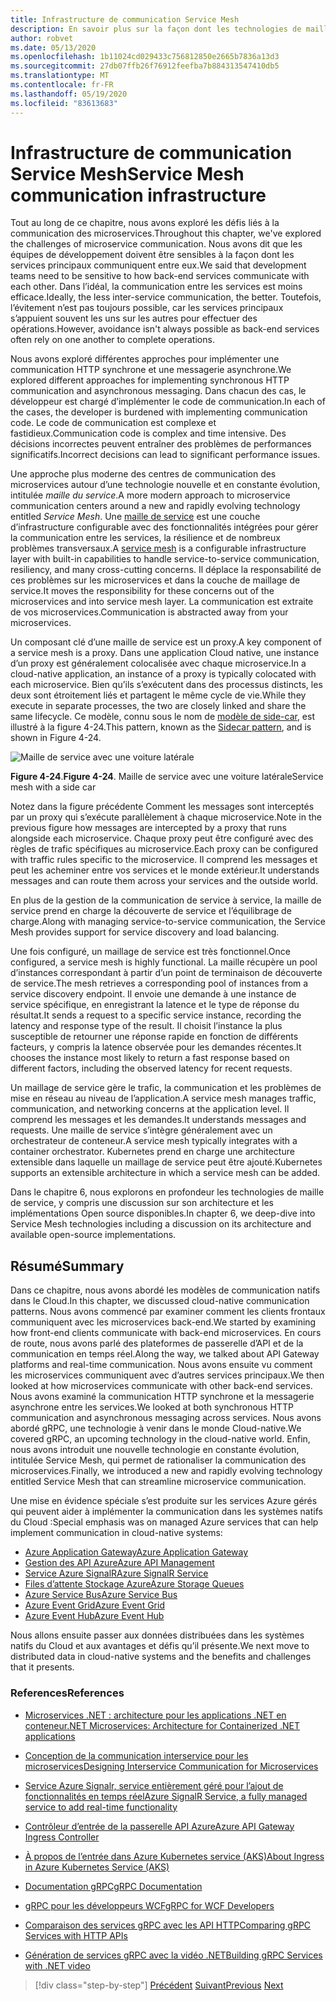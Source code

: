 ```yaml
---
title: Infrastructure de communication Service Mesh
description: En savoir plus sur la façon dont les technologies de maillage de service rationalisent la communication des microservices natives Cloud
author: robvet
ms.date: 05/13/2020
ms.openlocfilehash: 1b11024cd029433c756812850e2665b7836a13d3
ms.sourcegitcommit: 27db07ffb26f76912feefba7b884313547410db5
ms.translationtype: MT
ms.contentlocale: fr-FR
ms.lasthandoff: 05/19/2020
ms.locfileid: "83613683"
---
```

# <a name="service-mesh-communication-infrastructure"></a><span data-ttu-id="2c177-103">Infrastructure de communication Service Mesh</span><span class="sxs-lookup"><span data-stu-id="2c177-103">Service Mesh communication infrastructure</span></span>

<span data-ttu-id="2c177-104">Tout au long de ce chapitre, nous avons exploré les défis liés à la communication des microservices.</span><span class="sxs-lookup"><span data-stu-id="2c177-104">Throughout this chapter, we've explored the challenges of microservice communication.</span></span> <span data-ttu-id="2c177-105">Nous avons dit que les équipes de développement doivent être sensibles à la façon dont les services principaux communiquent entre eux.</span><span class="sxs-lookup"><span data-stu-id="2c177-105">We said that development teams need to be sensitive to how back-end services communicate with each other.</span></span> <span data-ttu-id="2c177-106">Dans l’idéal, la communication entre les services est moins efficace.</span><span class="sxs-lookup"><span data-stu-id="2c177-106">Ideally, the less inter-service communication, the better.</span></span> <span data-ttu-id="2c177-107">Toutefois, l’évitement n’est pas toujours possible, car les services principaux s’appuient souvent les uns sur les autres pour effectuer des opérations.</span><span class="sxs-lookup"><span data-stu-id="2c177-107">However, avoidance isn't always possible as back-end services often rely on one another to complete operations.</span></span>

<span data-ttu-id="2c177-108">Nous avons exploré différentes approches pour implémenter une communication HTTP synchrone et une messagerie asynchrone.</span><span class="sxs-lookup"><span data-stu-id="2c177-108">We explored different approaches for implementing synchronous HTTP communication and asynchronous messaging.</span></span> <span data-ttu-id="2c177-109">Dans chacun des cas, le développeur est chargé d’implémenter le code de communication.</span><span class="sxs-lookup"><span data-stu-id="2c177-109">In each of the cases, the developer is burdened with implementing communication code.</span></span> <span data-ttu-id="2c177-110">Le code de communication est complexe et fastidieux.</span><span class="sxs-lookup"><span data-stu-id="2c177-110">Communication code is complex and time intensive.</span></span> <span data-ttu-id="2c177-111">Des décisions incorrectes peuvent entraîner des problèmes de performances significatifs.</span><span class="sxs-lookup"><span data-stu-id="2c177-111">Incorrect decisions can lead to significant performance issues.</span></span>

<span data-ttu-id="2c177-112">Une approche plus moderne des centres de communication des microservices autour d’une technologie nouvelle et en constante évolution, intitulée *maille du service*.</span><span class="sxs-lookup"><span data-stu-id="2c177-112">A more modern approach to microservice communication centers around a new and rapidly evolving technology entitled *Service Mesh*.</span></span> <span data-ttu-id="2c177-113">Une [maille de service](https://www.nginx.com/blog/what-is-a-service-mesh/) est une couche d’infrastructure configurable avec des fonctionnalités intégrées pour gérer la communication entre les services, la résilience et de nombreux problèmes transversaux.</span><span class="sxs-lookup"><span data-stu-id="2c177-113">A [service mesh](https://www.nginx.com/blog/what-is-a-service-mesh/) is a configurable infrastructure layer with built-in capabilities to handle service-to-service communication, resiliency, and many cross-cutting concerns.</span></span> <span data-ttu-id="2c177-114">Il déplace la responsabilité de ces problèmes sur les microservices et dans la couche de maillage de service.</span><span class="sxs-lookup"><span data-stu-id="2c177-114">It moves the responsibility for these concerns out of the microservices and into service mesh layer.</span></span> <span data-ttu-id="2c177-115">La communication est extraite de vos microservices.</span><span class="sxs-lookup"><span data-stu-id="2c177-115">Communication is abstracted away from your microservices.</span></span>

<span data-ttu-id="2c177-116">Un composant clé d’une maille de service est un proxy.</span><span class="sxs-lookup"><span data-stu-id="2c177-116">A key component of a service mesh is a proxy.</span></span> <span data-ttu-id="2c177-117">Dans une application Cloud native, une instance d’un proxy est généralement colocalisée avec chaque microservice.</span><span class="sxs-lookup"><span data-stu-id="2c177-117">In a cloud-native application, an instance of a proxy is typically colocated with each microservice.</span></span> <span data-ttu-id="2c177-118">Bien qu’ils s’exécutent dans des processus distincts, les deux sont étroitement liés et partagent le même cycle de vie.</span><span class="sxs-lookup"><span data-stu-id="2c177-118">While they execute in separate processes, the two are closely linked and share the same lifecycle.</span></span> <span data-ttu-id="2c177-119">Ce modèle, connu sous le nom de [modèle de side-car](https://docs.microsoft.com/azure/architecture/patterns/sidecar), est illustré à la figure 4-24.</span><span class="sxs-lookup"><span data-stu-id="2c177-119">This pattern, known as the [Sidecar pattern](https://docs.microsoft.com/azure/architecture/patterns/sidecar), and is shown in Figure 4-24.</span></span>

![Maille de service avec une voiture latérale](./media/service-mesh-with-side-car.png)

<span data-ttu-id="2c177-121">**Figure 4-24**.</span><span class="sxs-lookup"><span data-stu-id="2c177-121">**Figure 4-24**.</span></span> <span data-ttu-id="2c177-122">Maille de service avec une voiture latérale</span><span class="sxs-lookup"><span data-stu-id="2c177-122">Service mesh with a side car</span></span>

<span data-ttu-id="2c177-123">Notez dans la figure précédente Comment les messages sont interceptés par un proxy qui s’exécute parallèlement à chaque microservice.</span><span class="sxs-lookup"><span data-stu-id="2c177-123">Note in the previous figure how messages are intercepted by a proxy that runs alongside each microservice.</span></span> <span data-ttu-id="2c177-124">Chaque proxy peut être configuré avec des règles de trafic spécifiques au microservice.</span><span class="sxs-lookup"><span data-stu-id="2c177-124">Each proxy can be configured with traffic rules specific to the microservice.</span></span> <span data-ttu-id="2c177-125">Il comprend les messages et peut les acheminer entre vos services et le monde extérieur.</span><span class="sxs-lookup"><span data-stu-id="2c177-125">It understands messages and can route them across your services and the outside world.</span></span>

<span data-ttu-id="2c177-126">En plus de la gestion de la communication de service à service, la maille de service prend en charge la découverte de service et l’équilibrage de charge.</span><span class="sxs-lookup"><span data-stu-id="2c177-126">Along with managing service-to-service communication, the Service Mesh provides support for service discovery and load balancing.</span></span>

<span data-ttu-id="2c177-127">Une fois configuré, un maillage de service est très fonctionnel.</span><span class="sxs-lookup"><span data-stu-id="2c177-127">Once configured, a service mesh is highly functional.</span></span> <span data-ttu-id="2c177-128">La maille récupère un pool d’instances correspondant à partir d’un point de terminaison de découverte de service.</span><span class="sxs-lookup"><span data-stu-id="2c177-128">The mesh retrieves a corresponding pool of instances from a service discovery endpoint.</span></span> <span data-ttu-id="2c177-129">Il envoie une demande à une instance de service spécifique, en enregistrant la latence et le type de réponse du résultat.</span><span class="sxs-lookup"><span data-stu-id="2c177-129">It sends a request to a specific service instance, recording the latency and response type of the result.</span></span> <span data-ttu-id="2c177-130">Il choisit l’instance la plus susceptible de retourner une réponse rapide en fonction de différents facteurs, y compris la latence observée pour les demandes récentes.</span><span class="sxs-lookup"><span data-stu-id="2c177-130">It chooses the instance most likely to return a fast response based on different factors, including the observed latency for recent requests.</span></span>

<span data-ttu-id="2c177-131">Un maillage de service gère le trafic, la communication et les problèmes de mise en réseau au niveau de l’application.</span><span class="sxs-lookup"><span data-stu-id="2c177-131">A service mesh manages traffic, communication, and networking concerns at the application level.</span></span> <span data-ttu-id="2c177-132">Il comprend les messages et les demandes.</span><span class="sxs-lookup"><span data-stu-id="2c177-132">It understands messages and requests.</span></span> <span data-ttu-id="2c177-133">Une maille de service s’intègre généralement avec un orchestrateur de conteneur.</span><span class="sxs-lookup"><span data-stu-id="2c177-133">A service mesh typically integrates with a container orchestrator.</span></span> <span data-ttu-id="2c177-134">Kubernetes prend en charge une architecture extensible dans laquelle un maillage de service peut être ajouté.</span><span class="sxs-lookup"><span data-stu-id="2c177-134">Kubernetes supports an extensible architecture in which a service mesh can be added.</span></span>

<span data-ttu-id="2c177-135">Dans le chapitre 6, nous explorons en profondeur les technologies de maille de service, y compris une discussion sur son architecture et les implémentations Open source disponibles.</span><span class="sxs-lookup"><span data-stu-id="2c177-135">In chapter 6, we deep-dive into Service Mesh technologies including a discussion on its architecture and available open-source implementations.</span></span>

## <a name="summary"></a><span data-ttu-id="2c177-136">Résumé</span><span class="sxs-lookup"><span data-stu-id="2c177-136">Summary</span></span>

<span data-ttu-id="2c177-137">Dans ce chapitre, nous avons abordé les modèles de communication natifs dans le Cloud.</span><span class="sxs-lookup"><span data-stu-id="2c177-137">In this chapter, we discussed cloud-native communication patterns.</span></span> <span data-ttu-id="2c177-138">Nous avons commencé par examiner comment les clients frontaux communiquent avec les microservices back-end.</span><span class="sxs-lookup"><span data-stu-id="2c177-138">We started by examining how front-end clients communicate with back-end microservices.</span></span> <span data-ttu-id="2c177-139">En cours de route, nous avons parlé des plateformes de passerelle d’API et de la communication en temps réel.</span><span class="sxs-lookup"><span data-stu-id="2c177-139">Along the way, we talked about API Gateway platforms and real-time communication.</span></span> <span data-ttu-id="2c177-140">Nous avons ensuite vu comment les microservices communiquent avec d’autres services principaux.</span><span class="sxs-lookup"><span data-stu-id="2c177-140">We then looked at how microservices communicate with other back-end services.</span></span> <span data-ttu-id="2c177-141">Nous avons examiné la communication HTTP synchrone et la messagerie asynchrone entre les services.</span><span class="sxs-lookup"><span data-stu-id="2c177-141">We looked at both synchronous HTTP communication and asynchronous messaging across services.</span></span> <span data-ttu-id="2c177-142">Nous avons abordé gRPC, une technologie à venir dans le monde Cloud-native.</span><span class="sxs-lookup"><span data-stu-id="2c177-142">We covered gRPC, an upcoming technology in the cloud-native world.</span></span> <span data-ttu-id="2c177-143">Enfin, nous avons introduit une nouvelle technologie en constante évolution, intitulée Service Mesh, qui permet de rationaliser la communication des microservices.</span><span class="sxs-lookup"><span data-stu-id="2c177-143">Finally, we introduced a new and rapidly evolving technology entitled Service Mesh that can streamline microservice communication.</span></span>

<span data-ttu-id="2c177-144">Une mise en évidence spéciale s’est produite sur les services Azure gérés qui peuvent aider à implémenter la communication dans les systèmes natifs du Cloud :</span><span class="sxs-lookup"><span data-stu-id="2c177-144">Special emphasis was on managed Azure services that can help implement communication in cloud-native systems:</span></span>

- [<span data-ttu-id="2c177-145">Azure Application Gateway</span><span class="sxs-lookup"><span data-stu-id="2c177-145">Azure Application Gateway</span></span>](https://docs.microsoft.com/azure/application-gateway/overview)
- [<span data-ttu-id="2c177-146">Gestion des API Azure</span><span class="sxs-lookup"><span data-stu-id="2c177-146">Azure API Management</span></span>](https://azure.microsoft.com/services/api-management/)
- [<span data-ttu-id="2c177-147">Service Azure SignalR</span><span class="sxs-lookup"><span data-stu-id="2c177-147">Azure SignalR Service</span></span>](https://azure.microsoft.com/services/signalr-service/)
- [<span data-ttu-id="2c177-148">Files d’attente Stockage Azure</span><span class="sxs-lookup"><span data-stu-id="2c177-148">Azure Storage Queues</span></span>](https://docs.microsoft.com/azure/storage/queues/storage-queues-introduction)
- [<span data-ttu-id="2c177-149">Azure Service Bus</span><span class="sxs-lookup"><span data-stu-id="2c177-149">Azure Service Bus</span></span>](https://docs.microsoft.com/azure/service-bus-messaging/service-bus-messaging-overview)
- [<span data-ttu-id="2c177-150">Azure Event Grid</span><span class="sxs-lookup"><span data-stu-id="2c177-150">Azure Event Grid</span></span>](https://docs.microsoft.com/azure/event-grid/overview)
- [<span data-ttu-id="2c177-151">Azure Event Hub</span><span class="sxs-lookup"><span data-stu-id="2c177-151">Azure Event Hub</span></span>](https://azure.microsoft.com/services/event-hubs/)

<span data-ttu-id="2c177-152">Nous allons ensuite passer aux données distribuées dans les systèmes natifs du Cloud et aux avantages et défis qu’il présente.</span><span class="sxs-lookup"><span data-stu-id="2c177-152">We next move to distributed data in cloud-native systems and the benefits and challenges that it presents.</span></span>

### <a name="references"></a><span data-ttu-id="2c177-153">References</span><span class="sxs-lookup"><span data-stu-id="2c177-153">References</span></span>

- [<span data-ttu-id="2c177-154">Microservices .NET : architecture pour les applications .NET en conteneur</span><span class="sxs-lookup"><span data-stu-id="2c177-154">.NET Microservices: Architecture for Containerized .NET applications</span></span>](https://dotnet.microsoft.com/download/thank-you/microservices-architecture-ebook)

- [<span data-ttu-id="2c177-155">Conception de la communication interservice pour les microservices</span><span class="sxs-lookup"><span data-stu-id="2c177-155">Designing Interservice Communication for Microservices</span></span>](https://docs.microsoft.com/azure/architecture/microservices/design/interservice-communication)

- [<span data-ttu-id="2c177-156">Service Azure Signalr, service entièrement géré pour l’ajout de fonctionnalités en temps réel</span><span class="sxs-lookup"><span data-stu-id="2c177-156">Azure SignalR Service, a fully managed service to add real-time functionality</span></span>](https://azure.microsoft.com/blog/azure-signalr-service-a-fully-managed-service-to-add-real-time-functionality/)

- [<span data-ttu-id="2c177-157">Contrôleur d’entrée de la passerelle API Azure</span><span class="sxs-lookup"><span data-stu-id="2c177-157">Azure API Gateway Ingress Controller</span></span>](https://azure.github.io/application-gateway-kubernetes-ingress/)

- [<span data-ttu-id="2c177-158">À propos de l’entrée dans Azure Kubernetes service (AKS)</span><span class="sxs-lookup"><span data-stu-id="2c177-158">About Ingress in Azure Kubernetes Service (AKS)</span></span>](https://vincentlauzon.com/2018/10/10/about-ingress-in-azure-kubernetes-service-aks/)

- [<span data-ttu-id="2c177-159">Documentation gRPC</span><span class="sxs-lookup"><span data-stu-id="2c177-159">gRPC Documentation</span></span>](https://grpc.io/docs/guides/)

- [<span data-ttu-id="2c177-160">gRPC pour les développeurs WCF</span><span class="sxs-lookup"><span data-stu-id="2c177-160">gRPC for WCF Developers</span></span>](https://docs.microsoft.com/dotnet/architecture/grpc-for-wcf-developers/)

- [<span data-ttu-id="2c177-161">Comparaison des services gRPC avec les API HTTP</span><span class="sxs-lookup"><span data-stu-id="2c177-161">Comparing gRPC Services with HTTP APIs</span></span>](https://docs.microsoft.com/aspnet/core/grpc/comparison?view=aspnetcore-3.0)

- [<span data-ttu-id="2c177-162">Génération de services gRPC avec la vidéo .NET</span><span class="sxs-lookup"><span data-stu-id="2c177-162">Building gRPC Services with .NET video</span></span>](https://channel9.msdn.com/Shows/The-Cloud-Native-Show/Building-Microservices-with-gRPC-and-NET)

>[!div class="step-by-step"]
><span data-ttu-id="2c177-163">[Précédent](grpc.md) 
> [Suivant](distributed-data.md)</span><span class="sxs-lookup"><span data-stu-id="2c177-163">[Previous](grpc.md)
[Next](distributed-data.md)</span></span>
